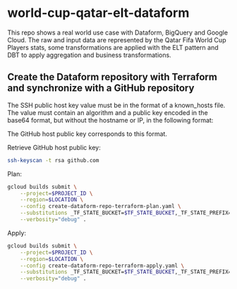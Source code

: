 # world-cup-qatar-elt-dataform

This repo shows a real world use case with Dataform, BigQuery and Google Cloud. 
The raw and input data are represented by the Qatar Fifa World Cup Players stats, 
some transformations are applied with the ELT pattern and DBT to apply aggregation and business transformations.

## Create the Dataform repository with Terraform and synchronize with a GitHub repository

The SSH public host key value must be in the format of a known_hosts file. The value must contain an algorithm and a public key encoded in the base64 format, but without the hostname or IP, in the following format:

The GitHub host public key corresponds to this format.

Retrieve GitHub host public key:

```bash
ssh-keyscan -t rsa github.com
```

Plan:

```bash
gcloud builds submit \
    --project=$PROJECT_ID \
    --region=$LOCATION \
    --config create-dataform-repo-terraform-plan.yaml \
    --substitutions _TF_STATE_BUCKET=$TF_STATE_BUCKET,_TF_STATE_PREFIX=$TF_STATE_PREFIX,_DATAFORM_REPO_NAME=$DATAFORM_REPO_NAME,_DATAFORM_SA=$DATAFORM_SA \
    --verbosity="debug" .
```

Apply:

```bash
gcloud builds submit \
    --project=$PROJECT_ID \
    --region=$LOCATION \
    --config create-dataform-repo-terraform-apply.yaml \
    --substitutions _TF_STATE_BUCKET=$TF_STATE_BUCKET,_TF_STATE_PREFIX=$TF_STATE_PREFIX,_DATAFORM_REPO_NAME=$DATAFORM_REPO_NAME,_DATAFORM_SA=$DATAFORM_SA \
    --verbosity="debug" .
```